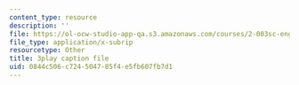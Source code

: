 ```yaml
---
content_type: resource
description: ''
file: https://ol-ocw-studio-app-qa.s3.amazonaws.com/courses/2-003sc-engineering-dynamics-fall-2011/0844c506c724504785f4e5fb607fb7d1_9_d8CQrCYUw.vtt
file_type: application/x-subrip
resourcetype: Other
title: 3play caption file
uid: 0844c506-c724-5047-85f4-e5fb607fb7d1
---
```

